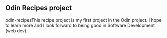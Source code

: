 ## Odin Recipes project

odin-recipesThis recipe project is my first project in the Odin project. I hope to learn more and I look forward to being good in Software Development (web dev).

